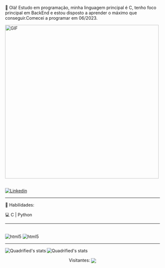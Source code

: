 
👋 Olá! Estudo em programação, minha linguagem principal é C, tenho foco principal em BackEnd e estou disposto a aprender o máximo que conseguir.Comecei a programar em 06/2023.
</br>

<div><img align="center" alt="GIF" src="https://github.com/aLefiSmael/aLefiSmael/assets/151590805/763b5dc7-7566-4849-a2f5-a5cb78556266" width="500"/></div>
</br>

[![Linkedin](https://img.shields.io/badge/LinkedIn-0077B5?style=for-the-badge&logo=linkedin&logoColor=white)](https://www.linkedin.com/in/%C3%A1lef-ismael-80635a246/)
<hr>

🚀 Habilidades:





💻 C | Python


<hr>

<div style= "display: inline_block"><br/>
    <img align="center" alt="html5" src="https://img.shields.io/badge/C-00599C?style=for-the-badge&logo=c&logoColor=white"/>
    <img align="center" alt="html5" src="https://img.shields.io/badge/Python-14354C?style=for-the-badge&logo=python&logoColor=white"/>
    
</div>
<hr>


<img align="left" src="https://github-readme-stats.anuraghazra1.vercel.app/api?username=aLefiSmael&show_icons=true&include_all_commits=true&theme=tokyonight" alt="Quadrified's stats" />

<img align="rigth" src="https://github-readme-stats.anuraghazra1.vercel.app/api/top-langs/?username=aLefiSmael&layout=compact&theme=tokyonight" alt="Quadrified's stats" />
</br> 
<div>
    <p  align="center"> Visitantes: <img align="center" src="https://profile-counter.glitch.me/aLefiSmael/count.svg"/> 
</div>

